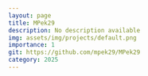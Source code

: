 ```yaml
---
layout: page
title: MPek29
description: No description available
img: assets/img/projects/default.png
importance: 1
git: https://github.com/mpek29/MPek29
category: 2025
---
```




